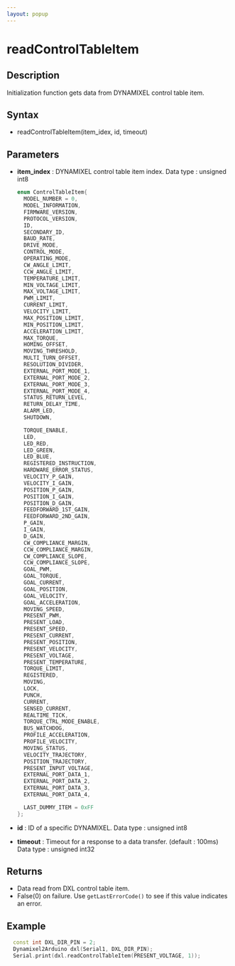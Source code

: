 ```yaml
---
layout: popup
---
```


# readControlTableItem

## Description

Initialization function gets data from DYNAMIXEL control table item.

## Syntax

- readControlTableItem(item_idex, id, timeout)

## Parameters

- **item_index** : DYNAMIXEL control table item index. Data type : unsigned int8

  ```c++
  enum ControlTableItem{
    MODEL_NUMBER = 0,
    MODEL_INFORMATION,
    FIRMWARE_VERSION,
    PROTOCOL_VERSION,
    ID,
    SECONDARY_ID,
    BAUD_RATE,
    DRIVE_MODE,
    CONTROL_MODE,
    OPERATING_MODE,
    CW_ANGLE_LIMIT,
    CCW_ANGLE_LIMIT,
    TEMPERATURE_LIMIT,
    MIN_VOLTAGE_LIMIT,
    MAX_VOLTAGE_LIMIT,
    PWM_LIMIT,
    CURRENT_LIMIT,
    VELOCITY_LIMIT,
    MAX_POSITION_LIMIT,
    MIN_POSITION_LIMIT,
    ACCELERATION_LIMIT,
    MAX_TORQUE,
    HOMING_OFFSET,
    MOVING_THRESHOLD,
    MULTI_TURN_OFFSET,
    RESOLUTION_DIVIDER,
    EXTERNAL_PORT_MODE_1,
    EXTERNAL_PORT_MODE_2,
    EXTERNAL_PORT_MODE_3,
    EXTERNAL_PORT_MODE_4,
    STATUS_RETURN_LEVEL,
    RETURN_DELAY_TIME,
    ALARM_LED,
    SHUTDOWN,

    TORQUE_ENABLE,
    LED,
    LED_RED,
    LED_GREEN,
    LED_BLUE,
    REGISTERED_INSTRUCTION,
    HARDWARE_ERROR_STATUS,
    VELOCITY_P_GAIN,
    VELOCITY_I_GAIN,
    POSITION_P_GAIN,
    POSITION_I_GAIN,
    POSITION_D_GAIN,
    FEEDFORWARD_1ST_GAIN,
    FEEDFORWARD_2ND_GAIN,
    P_GAIN,
    I_GAIN,
    D_GAIN,
    CW_COMPLIANCE_MARGIN,
    CCW_COMPLIANCE_MARGIN,
    CW_COMPLIANCE_SLOPE,
    CCW_COMPLIANCE_SLOPE,
    GOAL_PWM,
    GOAL_TORQUE,
    GOAL_CURRENT,
    GOAL_POSITION,
    GOAL_VELOCITY,
    GOAL_ACCELERATION,
    MOVING_SPEED,
    PRESENT_PWM,
    PRESENT_LOAD,
    PRESENT_SPEED,
    PRESENT_CURRENT,
    PRESENT_POSITION,
    PRESENT_VELOCITY,
    PRESENT_VOLTAGE,
    PRESENT_TEMPERATURE,
    TORQUE_LIMIT,
    REGISTERED,
    MOVING,
    LOCK,
    PUNCH,
    CURRENT,
    SENSED_CURRENT,
    REALTIME_TICK,
    TORQUE_CTRL_MODE_ENABLE,
    BUS_WATCHDOG,
    PROFILE_ACCELERATION,
    PROFILE_VELOCITY,
    MOVING_STATUS,
    VELOCITY_TRAJECTORY,
    POSITION_TRAJECTORY,
    PRESENT_INPUT_VOLTAGE,
    EXTERNAL_PORT_DATA_1,
    EXTERNAL_PORT_DATA_2,
    EXTERNAL_PORT_DATA_3,
    EXTERNAL_PORT_DATA_4,

    LAST_DUMMY_ITEM = 0xFF
  };
  ```
- **id** : ID of a specific DYNAMIXEL. Data type : unsigned int8
- **timeout** : Timeout for a response to a data transfer. (default : 100ms) Data type : unsigned int32

## Returns

- Data read from DXL control table item.
- False(0) on failure. Use `getLastErrorCode()` to see if this value indicates an error.

## Example

```c++
  const int DXL_DIR_PIN = 2;
  Dynamixel2Arduino dxl(Serial1, DXL_DIR_PIN);
  Serial.print(dxl.readControlTableItem(PRESENT_VOLTAGE, 1));
```
